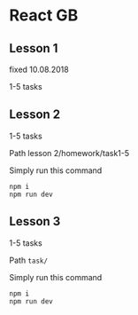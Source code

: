 # React GB

## Lesson 1
fixed 10.08.2018

1-5 tasks

## Lesson 2
1-5 tasks

Path lesson 2/homework/task1-5

Simply run this command
```
npm i
npm run dev
```

## Lesson 3
1-5 tasks

Path `task/`

Simply run this command
```
npm i
npm run dev
```


